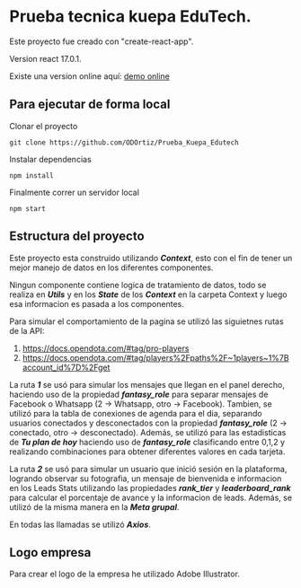 # Prueba tecnica kuepa EduTech.
Este proyecto fue creado con "create-react-app".

Version react 17.0.1.

Existe una version online aquí: [demo online](www.prueba-kuepa-edutech.web.app)
## Para ejecutar de forma local
Clonar el proyecto
```
git clone https://github.com/ODOrtiz/Prueba_Kuepa_Edutech
```
Instalar dependencias
```
npm install
```
Finalmente correr un servidor local
```
npm start
```
## Estructura del proyecto
Este proyecto esta construido utilizando ***Context***, esto con el fin de tener un mejor manejo de datos en los diferentes componentes.

Ningun componente contiene logica de tratamiento de datos, todo se realiza en ***Utils*** y en los ***State*** de los ***Context*** en la carpeta Context y luego esa informacion es pasada a los componentes. 

Para simular el comportamiento de la pagina se utilizó las siguietnes rutas de la API:
1. https://docs.opendota.com/#tag/pro-players
2. https://docs.opendota.com/#tag/players%2Fpaths%2F~1players~1%7Baccount_id%7D%2Fget

La ruta ***1*** se usó para simular los mensajes que llegan en el panel derecho, haciendo uso de la propiedad ***fantasy_role*** para separar mensajes de Facebook o Whatsapp (2 -> Whatsapp, otro -> Facebook). Tambien, se utilizó para la tabla de conexiones de agenda para el dia, separando usuarios conectados y desconectados con la propiedad  ***fantasy_role*** (2 -> conectado, otro -> desconectado). Además, se utilizó para las estadisticas de ***Tu plan de hoy*** haciendo uso de ***fantasy_role*** clasificando entre 0,1,2 y realizando combinaciones para obtener diferentes valores en cada tarjeta.

La ruta ***2*** se usó para simular un usuario que inició sesión en la plataforma, logrando observar su fotografia, un mensaje de bienvenida e informacion en los Leads Stats utilizando las propiedades ***rank_tier*** y ***leaderboard_rank*** para calcular el porcentaje de avance y la informacion de leads. Además, se utilizó de la misma manera en la ***Meta grupal***. 

En todas las llamadas se utilizó ***Axios***.
## Logo empresa
Para crear el logo de la empresa he utilizado Adobe Illustrator.
